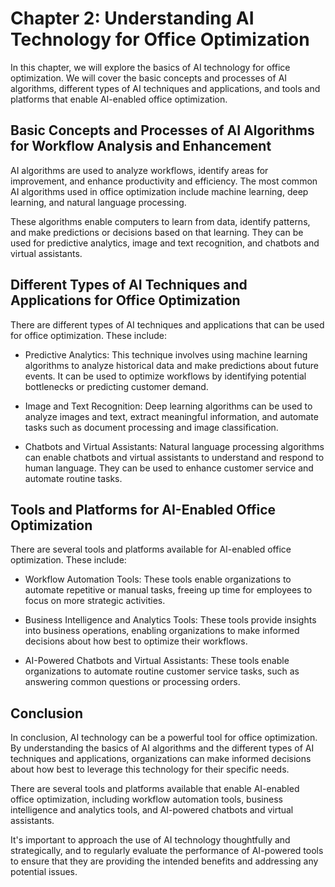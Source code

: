 Chapter 2: Understanding AI Technology for Office Optimization
==============================================================

In this chapter, we will explore the basics of AI technology for office optimization. We will cover the basic concepts and processes of AI algorithms, different types of AI techniques and applications, and tools and platforms that enable AI-enabled office optimization.

Basic Concepts and Processes of AI Algorithms for Workflow Analysis and Enhancement
-----------------------------------------------------------------------------------

AI algorithms are used to analyze workflows, identify areas for improvement, and enhance productivity and efficiency. The most common AI algorithms used in office optimization include machine learning, deep learning, and natural language processing.

These algorithms enable computers to learn from data, identify patterns, and make predictions or decisions based on that learning. They can be used for predictive analytics, image and text recognition, and chatbots and virtual assistants.

Different Types of AI Techniques and Applications for Office Optimization
-------------------------------------------------------------------------

There are different types of AI techniques and applications that can be used for office optimization. These include:

* Predictive Analytics: This technique involves using machine learning algorithms to analyze historical data and make predictions about future events. It can be used to optimize workflows by identifying potential bottlenecks or predicting customer demand.

* Image and Text Recognition: Deep learning algorithms can be used to analyze images and text, extract meaningful information, and automate tasks such as document processing and image classification.

* Chatbots and Virtual Assistants: Natural language processing algorithms can enable chatbots and virtual assistants to understand and respond to human language. They can be used to enhance customer service and automate routine tasks.

Tools and Platforms for AI-Enabled Office Optimization
------------------------------------------------------

There are several tools and platforms available for AI-enabled office optimization. These include:

* Workflow Automation Tools: These tools enable organizations to automate repetitive or manual tasks, freeing up time for employees to focus on more strategic activities.

* Business Intelligence and Analytics Tools: These tools provide insights into business operations, enabling organizations to make informed decisions about how best to optimize their workflows.

* AI-Powered Chatbots and Virtual Assistants: These tools enable organizations to automate routine customer service tasks, such as answering common questions or processing orders.

Conclusion
----------

In conclusion, AI technology can be a powerful tool for office optimization. By understanding the basics of AI algorithms and the different types of AI techniques and applications, organizations can make informed decisions about how best to leverage this technology for their specific needs.

There are several tools and platforms available that enable AI-enabled office optimization, including workflow automation tools, business intelligence and analytics tools, and AI-powered chatbots and virtual assistants.

It's important to approach the use of AI technology thoughtfully and strategically, and to regularly evaluate the performance of AI-powered tools to ensure that they are providing the intended benefits and addressing any potential issues.
